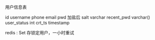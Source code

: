 用户信息表

id
username
phone
email 
pwd 加盐后
salt varchar
recent_pwd varchar()
user_status int
crt_ts timestamp


redis :
 Set 存锁定用户，一小时重试